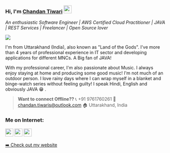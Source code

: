 ### Hi, I'm [Chandan Tiwari](https://chandan13tiwari.github.io/portfolio/) <img src="https://media.giphy.com/media/hvRJCLFzcasrR4ia7z/giphy.gif" width="25px">

*An enthusiastic Software Engineer | AWS Certified Cloud Practitioner | JAVA | REST Services | Freelancer | Open Source lover*

![](https://komarev.com/ghpvc/?username=chandan13tiwari&color=brightgreen&style=flat)

I'm from Uttarakhand (India), also known as "Land of the Gods". I've more than 4 years of professional experience in IT sector and developing applications for different MNCs. A Big fan of JAVA!

With my professional career, I'm also passionate about Music. I always enjoy staying at home and producing some good music! I'm not much of an outdoor person. I love rainy days where I can wrap myself in a blanket and binge-watch series without feeling guilty! I speak Hindi, English and obviously JAVA :grin: .

> **Want to connect Offline??**
> 📞 +91 9761760261
> 📧 chandan.tiwaris@outlook.com
> 🏠 Uttarakhand, India



### Me on Internet:

<p><a href="https://www.youtube.com/channel/UCUCTbkGwNK5tUut7wJKqbaA"><img src="https://img.shields.io/badge/YouTube-FF0000?style=for-the-badge&logo=youtube&logoColor=white" height=25></a> <a href="https://www.linkedin.com/in/chandan-tiwari-uk/"><img src="https://img.shields.io/badge/linkedin-%230077B5.svg?&style=for-the-badge&logo=linkedin&logoColor=white" height=25></a> <a href="https://www.instagram.com/chandan13tiwari/"><img src="https://img.shields.io/badge/instagram-%23E4405F.svg?&style=for-the-badge&logo=instagram&logoColor=white" height=25></a> 
<p><a href="https://chandan13tiwari.github.io/portfolio/">➡️ Check out my website</a></p>
<br />
<br />
